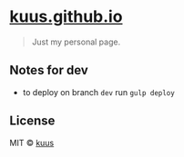 # [kuus.github.io](https://kuus.github.io)

> Just my personal page.


Notes for dev
---------------
- to deploy on branch `dev` run `gulp deploy`

License
---------------
MIT © [kuus](https://kuus.github.io)
